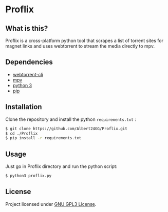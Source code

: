 # Proflix
## What is this?
Proflix is a cross-platform python tool that scrapes a list of torrent sites for magnet links and uses webtorrent to stream the media directly to mpv.
## Dependencies
* [webtorrent-cli](https://github.com/webtorrent/webtorrent-cli)
* [mpv](https://github.com/mpv-player/mpv)
* [python 3](https://www.python.org/)
* [pip](https://pip.pypa.io/en/stable/installation/)
## Installation
Clone the repository and install the python `requirements.txt` :
```sh
$ git clone https://github.com/Albert24GG/Proflix.git
$ cd ./Proflix
$ pip install -r requirements.txt
```
## Usage
Just go in Proflix directory and run the python script:
```sh
$ python3 proflix.py
```
## License
Project licensed under [GNU GPL3 License](https://www.gnu.org/licenses/gpl-3.0.html).